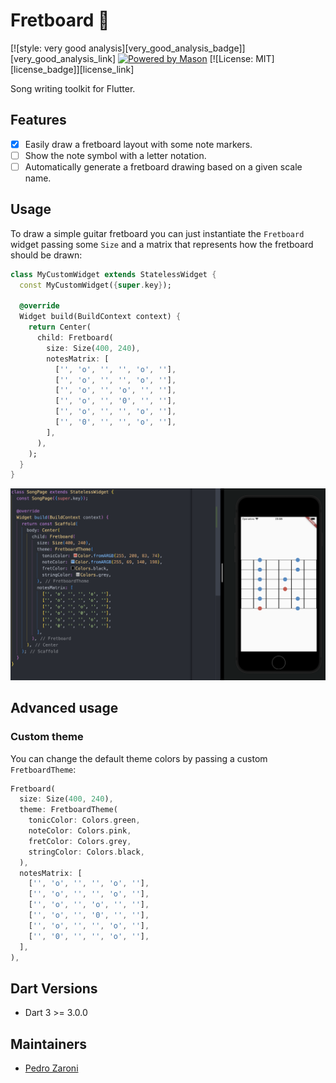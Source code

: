 # Fretboard 🎸

[![style: very good analysis][very_good_analysis_badge]][very_good_analysis_link]
[![Powered by Mason](https://img.shields.io/endpoint?url=https%3A%2F%2Ftinyurl.com%2Fmason-badge)](https://github.com/felangel/mason)
[![License: MIT][license_badge]][license_link]

Song writing toolkit for Flutter.

## Features

* [x] Easily draw a fretboard layout with some note markers.
* [ ] Show the note symbol with a letter notation.
* [ ] Automatically generate a fretboard drawing based on a given scale name.

## Usage

To draw a simple guitar fretboard you can just instantiate the `Fretboard` widget passing some `Size` and a matrix that represents how the fretboard should be drawn:

```dart
class MyCustomWidget extends StatelessWidget {
  const MyCustomWidget({super.key});

  @override
  Widget build(BuildContext context) {
    return Center(
      child: Fretboard(
        size: Size(400, 240),
        notesMatrix: [
          ['', 'o', '', '', 'o', ''],
          ['', 'o', '', '', 'o', ''],
          ['', 'o', '', 'o', '', ''],
          ['', 'o', '', '0', '', ''],
          ['', 'o', '', '', 'o', ''],
          ['', '0', '', '', 'o', ''],
        ],
      ),
    );
  }
}
```

![Example Screenshot](./doc/assets/fretboard_demo.png)

## Advanced usage

### Custom theme

You can change the default theme colors by passing a custom `FretboardTheme`:

```dart
Fretboard(
  size: Size(400, 240),
  theme: FretboardTheme(
    tonicColor: Colors.green,
    noteColor: Colors.pink,
    fretColor: Colors.grey,
    stringColor: Colors.black,
  ),
  notesMatrix: [
    ['', 'o', '', '', 'o', ''],
    ['', 'o', '', '', 'o', ''],
    ['', 'o', '', 'o', '', ''],
    ['', 'o', '', '0', '', ''],
    ['', 'o', '', '', 'o', ''],
    ['', '0', '', '', 'o', ''],
  ],
),
```

## Dart Versions

* Dart 3 >= 3.0.0

## Maintainers

* [Pedro Zaroni](https://github.com/mugbug)
